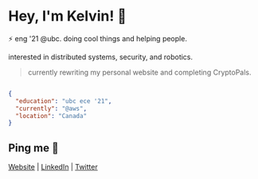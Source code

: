 # Hey, I'm Kelvin! 👋

⚡ eng '21 @ubc. doing cool things and helping people.

interested in distributed systems, security, and robotics. 

> currently rewriting my personal website and completing CryptoPals.

```json

{
  "education": "ubc ece '21",
  "currently": "@aws",
  "location": "Canada"
}

```

## Ping me :postbox:
[Website](https://www.kelvinkoon.dev/) | [LinkedIn](https://www.linkedin.com/in/kelvinkoon/) | [Twitter](https://twitter.com/NotCelsiusDeg)
